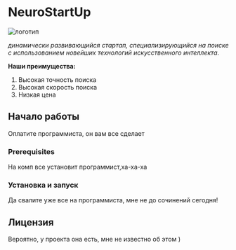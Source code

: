 # NeuroStartUp

![логотип](https://camo.githubusercontent.com/c6727c717cad1e4820481abb87524f90782445c5/68747470733a2f2f692e696d6775722e636f6d2f495a4f525769492e706e67)

*динамически развивающийся стартап,*
*специализирующийся на поиске*
*с использованием новейших технологий*
*искусственного интеллекта.*


**Наши преимущества:**
1. Высокая точность поиска
2. Высокая скорость поиска
3. Низкая цена


## Начало работы

Оплатите программиста, он вам все сделает

### Prerequisites

На комп все установит программист,ха-ха-ха


### Установка и запуск

Да свалите уже все на программиста, мне не до сочинений сегодня!


## Лицензия
Вероятно, у проекта она есть, мне не известно об этом )

